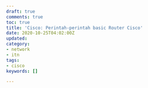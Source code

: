 ```yaml
---
draft: true
comments: true
toc: true
title: 'Cisco: Perintah-perintah basic Router Cisco'
date: 2020-10-25T04:02:00Z
updated: 
category:
- network
- itn
tags:
- cisco
keywords: []

---
```

